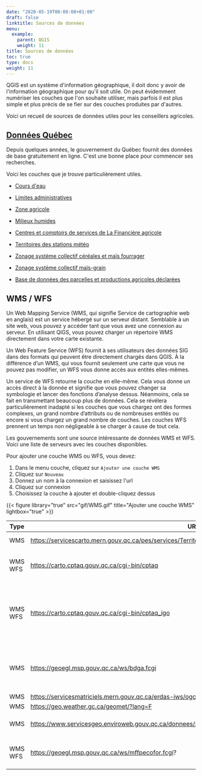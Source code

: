```yaml
---
date: "2020-05-19T00:00:00+01:00"
draft: false
linktitle: Sources de données
menu:
  example:
    parent: QGIS
    weight: 11
title: Sources de données
toc: true
type: docs
weight: 11
---
```



QGIS est un système d'information géographique, il doit donc y avoir de l'information géographique pour qu'il soit utile. On peut évidemment numériser les couches que l'on souhaite utiliser, mais parfois il est plus simple et plus précis de se fier sur des couches produites par d'autres.

Voici un recueil de sources de données utiles pour les conseillers agricoles. 



## [Données Québec](https://www.donneesquebec.ca/recherche/fr/dataset?sort=metadata_created+desc&res_format=SHP)




Depuis quelques années, le gouvernement du Québec fournit des données de base gratuitement en ligne. C'est une bonne place pour commencer ses recherches.

Voici les couches que je trouve particulièrement utiles.

* [Cours d'eau](https://www.donneesquebec.ca/recherche/fr/dataset/grhq)

* [Limites administratives](https://www.donneesquebec.ca/recherche/fr/dataset/decoupages-administratifs) 

* [Zone agricole](https://www.donneesquebec.ca/recherche/fr/dataset/zone-agricole-du-quebec)

* [Milieux humides](https://www.donneesquebec.ca/recherche/fr/dataset/milieux-humides-du-quebec)  

* [Centres et comptoirs de services de La Financière agricole](https://www.donneesquebec.ca/recherche/fr/dataset/centres-et-comptoirs-de-services-de-la-financiere-agricole-du-quebec)
* [Territoires des stations météo](https://www.donneesquebec.ca/recherche/fr/dataset/territoires-des-stations-meteo)
* [Zonage système collectif céréales et maïs fourrager](https://www.donneesquebec.ca/recherche/fr/dataset/zonage-systeme-collectif-cereales-et-mais-fourrager)
* [Zonage système collectif maïs-grain](https://www.donneesquebec.ca/recherche/fr/dataset/zonage-systeme-collectif-mais-grain)

* [Base de données des parcelles et productions agricoles déclarées](https://www.donneesquebec.ca/recherche/fr/dataset/base-de-donnees-des-parcelles-et-productions-agricoles-declarees-bdppad)




## WMS / WFS


Un Web Mapping Service (WMS, qui signifie Service de cartographie web en anglais) est un service hébergé sur un serveur distant. Semblable à un site web, vous pouvez y accéder tant que vous avez une connexion au serveur. En utilisant QIGS, vous pouvez charger un répertoire WMS directement dans votre carte existante.

Un Web Feature Service (WFS) fournit à ses utilisateurs des données SIG dans des formats qui peuvent être directement chargés dans QGIS. À la différence d’un WMS, qui vous fournit seulement une carte que vous ne pouvez pas modifier, un WFS vous donne accès aux entités elles-mêmes.

Un service de WFS retourne la couche en elle-même. Cela vous donne un accès direct à la donnée et signifie que vous pouvez changer sa symbologie et lancer des fonctions d’analyse dessus. Néanmoins, cela se fait en transmettant beaucoup plus de données. Cela se révélera particulièrement inadapté si les couches que vous chargez ont des formes complexes, un grand nombre d’attributs ou de nombreuses entités ou encore si vous chargez un grand nombre de couches. Les couches WFS prennent un temps non négligeable à se charger à cause de tout cela.


Les gouvernements sont une source intéressante de données WMS et WFS. Voici une liste de serveurs avec les couches disponibles.

Pour ajouter une couche WMS ou WFS, vous devez:

1. Dans le menu couche, cliquez sur `Ajouter une couche WMS`
1. Cliquez sur `Nouveau`
1. Donnez un nom à la connexion et saisissez l'url
1. Cliquez sur connexion
1. Choisissez la couche à ajouter et double-cliquez dessus

{{< figure library="true" src="gif/WMS.gif" title="Ajouter une couche WMS" lightbox="true" >}}


| Type       | URL                                                                                                 | Couches                                                                                               |
|----------- |---------------------------------------------------------------------------------------------------- |------------------------------------------------------------------------------------------------------ |
| WMS        | https://servicescarto.mern.gouv.qc.ca/pes/services/Territoire/AQreseauPlus_WMS/MapServer/WMSServer  | Réseau routier<br>Aéroport                                                                            |
| WMS<br>WFS  | https://carto.cptaq.gouv.qc.ca/cgi-bin/cptaq                                                        | Zone agricole<br>Décisions<br>Inclusion - Exclusion                                                   |
| WMS<br>WFS  | https://carto.cptaq.gouv.qc.ca/cgi-bin/cptaq_igo                                                    | Zone agricole<br>Potentiel ARDA<br>Potentiel acéricole<br>Municipalité<br>Adresse<br>Cadastre rénové  |
| WMS        | https://geoegl.msp.gouv.qc.ca/ws/bdga.fcgi                                                          | Ville<br>Région<br>MRC<br>Routes<br>Électricité<br>Rivières                                           |
| WMS        | https://servicesmatriciels.mern.gouv.qc.ca/erdas-iws/ogc/wms/Cartes_Images                          | Fond de carte                                                                                         |
| WMS        | https://geo.weather.gc.ca/geomet/?lang=F                                                            | Météo                                                                                                 |
| WMS        | https://www.servicesgeo.enviroweb.gouv.qc.ca/donnees/services/Public/Themes_publics/MapServer/WMSServer     | Milieux humides potentiels                                                                                       |
| WMS<br>WFS  | https://geoegl.msp.gouv.qc.ca/ws/mffpecofor.fcgi?                                                   | Inventaire écoforestier<br>Téléchargement de LiDAR<br>                                                 |

